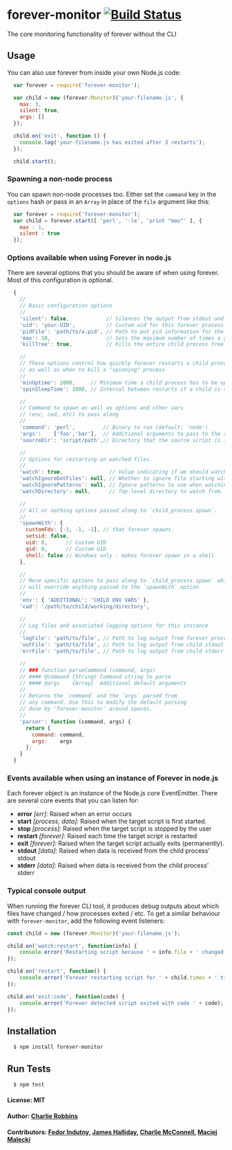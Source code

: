 # forever-monitor [![Build Status](https://secure.travis-ci.org/foreverjs/forever-monitor.png)](http://travis-ci.org/foreverjs/forever-monitor)

The core monitoring functionality of forever without the CLI

## Usage
You can also use forever from inside your own Node.js code:

``` js
  var forever = require('forever-monitor');

  var child = new (forever.Monitor)('your-filename.js', {
    max: 3,
    silent: true,
    args: []
  });

  child.on('exit', function () {
    console.log('your-filename.js has exited after 3 restarts');
  });

  child.start();
```

### Spawning a non-node process
You can spawn non-node processes too. Either set the `command` key in the
`options` hash or pass in an `Array` in place of the `file` argument like this:

``` js
  var forever = require('forever-monitor');
  var child = forever.start([ 'perl', '-le', 'print "moo"' ], {
    max : 1,
    silent : true
  });
```

### Options available when using Forever in node.js
There are several options that you should be aware of when using forever. Most of this configuration is optional.

``` js
  {
    //
    // Basic configuration options
    //
    'silent': false,            // Silences the output from stdout and stderr in the parent process
    'uid': 'your-UID',          // Custom uid for this forever process. (default: autogen)
    'pidFile': 'path/to/a.pid', // Path to put pid information for the process(es) started
    'max': 10,                  // Sets the maximum number of times a given script should run
    'killTree': true,           // Kills the entire child process tree on `exit`

    //
    // These options control how quickly forever restarts a child process
    // as well as when to kill a "spinning" process
    //
    'minUptime': 2000,     // Minimum time a child process has to be up. Forever will 'exit' otherwise.
    'spinSleepTime': 1000, // Interval between restarts if a child is spinning (i.e. alive < minUptime).

    //
    // Command to spawn as well as options and other vars
    // (env, cwd, etc) to pass along
    //
    'command': 'perl',         // Binary to run (default: 'node')
    'args':    ['foo','bar'],  // Additional arguments to pass to the script,
    'sourceDir': 'script/path',// Directory that the source script is in

    //
    // Options for restarting on watched files.
    //
    'watch': true,               // Value indicating if we should watch files.
    'watchIgnoreDotFiles': null, // Whether to ignore file starting with a '.'
    'watchIgnorePatterns': null, // Ignore patterns to use when watching files.
    'watchDirectory': null,      // Top-level directory to watch from. You can provide multiple watchDirectory options to watch multiple directories (e.g. for cli: forever start -w='app' -w='some_other_directory' app\index.js)

    //
    // All or nothing options passed along to `child_process.spawn`.
    //
    'spawnWith': {
      customFds: [-1, -1, -1], // that forever spawns.
      setsid: false,
      uid: 0,      // Custom UID
      gid: 0,      // Custom GID
      shell: false // Windows only - makes forever spawn in a shell
    },

    //
    // More specific options to pass along to `child_process.spawn` which
    // will override anything passed to the `spawnWith` option
    //
    'env': { 'ADDITIONAL': 'CHILD ENV VARS' },
    'cwd': '/path/to/child/working/directory',

    //
    // Log files and associated logging options for this instance
    //
    'logFile': 'path/to/file', // Path to log output from forever process (when daemonized)
    'outFile': 'path/to/file', // Path to log output from child stdout
    'errFile': 'path/to/file', // Path to log output from child stderr

    //
    // ### function parseCommand (command, args)
    // #### @command {String} Command string to parse
    // #### @args    {Array}  Additional default arguments
    //
    // Returns the `command` and the `args` parsed from
    // any command. Use this to modify the default parsing
    // done by 'forever-monitor' around spaces.
    //
    'parser': function (command, args) {
      return {
        command: command,
        args:    args
      };
    }
  }
```

### Events available when using an instance of Forever in node.js
Each forever object is an instance of the Node.js core EventEmitter. There are several core events that you can listen for:

* **error**   _[err]:_             Raised when an error occurs
* **start**   _[process, data]:_   Raised when the target script is first started.
* **stop**    _[process]:_         Raised when the target script is stopped by the user
* **restart** _[forever]:_         Raised each time the target script is restarted
* **exit**    _[forever]:_         Raised when the target script actually exits (permanently).
* **stdout**  _[data]:_            Raised when data is received from the child process' stdout
* **stderr**  _[data]:_            Raised when data is received from the child process' stderr

### Typical console output

When running the forever CLI tool, it produces debug outputs about which files have changed / how processes exited / etc. To get a similar behaviour with `forever-monitor`, add the following event listeners:

```js
const child = new (forever.Monitor)('your-filename.js');

child.on('watch:restart', function(info) {
    console.error('Restarting script because ' + info.file + ' changed');
});

child.on('restart', function() {
    console.error('Forever restarting script for ' + child.times + ' time');
});

child.on('exit:code', function(code) {
    console.error('Forever detected script exited with code ' + code);
});
```

## Installation

``` bash
  $ npm install forever-monitor
```

## Run Tests

``` bash
  $ npm test
```

#### License: MIT
#### Author: [Charlie Robbins](http://github.com/indexzero)
#### Contributors: [Fedor Indutny](http://github.com/indutny), [James Halliday](http://substack.net/), [Charlie McConnell](http://github.com/avianflu), [Maciej Malecki](http://github.com/mmalecki)
